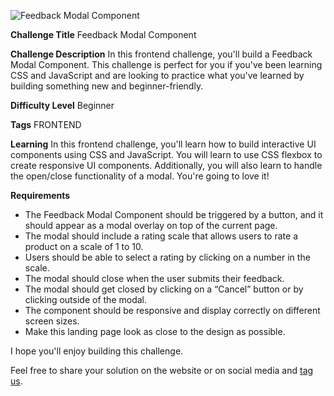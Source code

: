 ![Feedback Modal Component](./design/desktop-cover.png)

**Challenge Title**
Feedback Modal Component

**Challenge Description**
In this frontend challenge, you'll build a Feedback Modal Component. This challenge is perfect for you if you've been learning CSS and JavaScript and are looking to practice what you've learned by building something new and beginner-friendly.

**Difficulty Level**
Beginner

**Tags**
FRONTEND

**Learning**
In this frontend challenge, you'll learn how to build interactive UI components using CSS and JavaScript. You will learn to use CSS flexbox to create responsive UI components. Additionally, you will also learn to handle the open/close functionality of a modal. You're going to love it!

**Requirements**

- The Feedback Modal Component should be triggered by a button, and it should appear as a modal overlay on top of the current page.
- The modal should include a rating scale that allows users to rate a product on a scale of 1 to 10.
- Users should be able to select a rating by clicking on a number in the scale.
- The modal should close when the user submits their feedback.
- The modal should get closed by clicking on a “Cancel” button or by clicking outside of the modal.
- The component should be responsive and display correctly on different screen sizes.
- Make this landing page look as close to the design as possible.

I hope you'll enjoy building this challenge.

Feel free to share your solution on the website or on social media and [tag us](https://twitter.com/FrontendProHQ).
